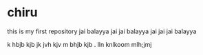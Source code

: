 # chiru
this is my first repository
jai balayya
jai jai balayya
jai jai jai balayya

k hbjb
  kjb jk 
   jvh kjv
    m bhjb kjb .
     lln knlkoom
     mlh;jmj
     
